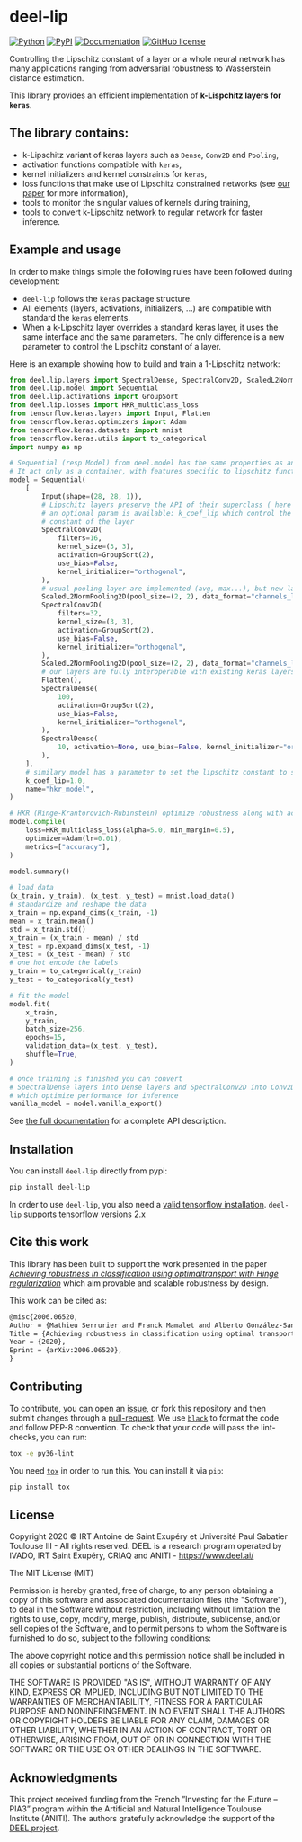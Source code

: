 # deel-lip

[![Python](https://img.shields.io/pypi/pyversions/deel-lip.svg)](https://pypi.org/project/deel-lip)
[![PyPI](https://img.shields.io/pypi/v/deel-lip.svg)](https://pypi.org/project/deel-lip)
[![Documentation](https://img.shields.io/badge/api-reference-blue.svg)](https://deel-lip.readthedocs.io)
[![GitHub license](https://img.shields.io/github/license/deel-ai/deel-lip.svg)](https://github.com/deel-ai/deel-lip/blob/master/LICENSE)

Controlling the Lipschitz constant of a layer or a whole neural network has many applications ranging
from adversarial robustness to Wasserstein distance estimation.

This library provides an efficient implementation of **k-Lispchitz layers for `keras`**.

## The library contains:

 * k-Lipschitz variant of keras layers such as `Dense`, `Conv2D` and `Pooling`,
 * activation functions compatible with `keras`,
 * kernel initializers and kernel constraints for `keras`,
 * loss functions that make use of Lipschitz constrained networks (see [our paper](https://arxiv.org/abs/2006.06520) for more information),
 * tools to monitor the singular values of kernels during training,
 * tools to convert k-Lipschitz network to regular network for faster inference.

## Example and usage

In order to make things simple the following rules have been followed during development:
* `deel-lip` follows the `keras` package structure.
* All elements (layers, activations, initializers, ...) are compatible with standard the `keras` elements.
* When a k-Lipschitz layer overrides a standard keras layer, it uses the same interface and the same parameters.
  The only difference is a new parameter to control the Lipschitz constant of a layer.

Here is an example showing how to build and train a 1-Lipschitz network:
```python
from deel.lip.layers import SpectralDense, SpectralConv2D, ScaledL2NormPooling2D
from deel.lip.model import Sequential
from deel.lip.activations import GroupSort
from deel.lip.losses import HKR_multiclass_loss
from tensorflow.keras.layers import Input, Flatten
from tensorflow.keras.optimizers import Adam
from tensorflow.keras.datasets import mnist
from tensorflow.keras.utils import to_categorical
import numpy as np

# Sequential (resp Model) from deel.model has the same properties as any lipschitz model.
# It act only as a container, with features specific to lipschitz functions (condensation, vanilla_exportation...)
model = Sequential(
    [
        Input(shape=(28, 28, 1)),
        # Lipschitz layers preserve the API of their superclass ( here Conv2D )
        # an optional param is available: k_coef_lip which control the lipschitz
        # constant of the layer
        SpectralConv2D(
            filters=16,
            kernel_size=(3, 3),
            activation=GroupSort(2),
            use_bias=False,
            kernel_initializer="orthogonal",
        ),
        # usual pooling layer are implemented (avg, max...), but new layers are also available
        ScaledL2NormPooling2D(pool_size=(2, 2), data_format="channels_last"),
        SpectralConv2D(
            filters=32,
            kernel_size=(3, 3),
            activation=GroupSort(2),
            use_bias=False,
            kernel_initializer="orthogonal",
        ),
        ScaledL2NormPooling2D(pool_size=(2, 2), data_format="channels_last"),
        # our layers are fully interoperable with existing keras layers
        Flatten(),
        SpectralDense(
            100,
            activation=GroupSort(2),
            use_bias=False,
            kernel_initializer="orthogonal",
        ),
        SpectralDense(
            10, activation=None, use_bias=False, kernel_initializer="orthogonal"
        ),
    ],
    # similary model has a parameter to set the lipschitz constant to set automatically the constant of each layer
    k_coef_lip=1.0,
    name="hkr_model",
)

# HKR (Hinge-Krantorovich-Rubinstein) optimize robustness along with accuracy
model.compile(
    loss=HKR_multiclass_loss(alpha=5.0, min_margin=0.5),
    optimizer=Adam(lr=0.01),
    metrics=["accuracy"],
)

model.summary()

# load data
(x_train, y_train), (x_test, y_test) = mnist.load_data()
# standardize and reshape the data
x_train = np.expand_dims(x_train, -1)
mean = x_train.mean()
std = x_train.std()
x_train = (x_train - mean) / std
x_test = np.expand_dims(x_test, -1)
x_test = (x_test - mean) / std
# one hot encode the labels
y_train = to_categorical(y_train)
y_test = to_categorical(y_test)

# fit the model
model.fit(
    x_train,
    y_train,
    batch_size=256,
    epochs=15,
    validation_data=(x_test, y_test),
    shuffle=True,
)

# once training is finished you can convert
# SpectralDense layers into Dense layers and SpectralConv2D into Conv2D
# which optimize performance for inference
vanilla_model = model.vanilla_export()
```

See [the full documentation](https://deel-lip.readthedocs.io) for a complete API description.

## Installation

You can install ``deel-lip`` directly from pypi:
```bash
pip install deel-lip
```

In order to use `deel-lip`, you also need a [valid tensorflow installation](https://www.tensorflow.org/install).
`deel-lip` supports tensorflow versions 2.x

## Cite this work

This library has been built to support the work presented in the paper
[*Achieving robustness in classification using optimaltransport with Hinge regularization*](https://arxiv.org/abs/2006.06520)
which aim provable and scalable robustness by design.

This work can be cited as:
```latex
@misc{2006.06520,
Author = {Mathieu Serrurier and Franck Mamalet and Alberto González-Sanz and Thibaut Boissin and Jean-Michel Loubes and Eustasio del Barrio},
Title = {Achieving robustness in classification using optimal transport with hinge regularization},
Year = {2020},
Eprint = {arXiv:2006.06520},
}
```

## Contributing

To contribute, you can open an [issue](https://github.com/deel-ai/deel-lip/issues), or fork this repository and then submit
changes through a [pull-request](https://github.com/deel-ai/deel-lip/pulls).
We use [`black`](https://pypi.org/project/black/) to format the code and follow PEP-8 convention. To check
that your code will pass the lint-checks, you can run:

```bash
tox -e py36-lint
```

You need [`tox`](https://tox.readthedocs.io/en/latest/) in order to run this. You can install it via `pip`:

```bash
pip install tox
```

## License

Copyright 2020 © IRT Antoine de Saint Exupéry et Université Paul Sabatier Toulouse III - All rights reserved. DEEL is a research program operated by IVADO, IRT Saint Exupéry, CRIAQ and ANITI - https://www.deel.ai/

The MIT License (MIT)

Permission is hereby granted, free of charge, to any person obtaining a copy of this software and associated documentation files (the "Software"), to deal in the Software without restriction, including without limitation the rights to use, copy, modify, merge, publish, distribute, sublicense, and/or sell copies of the Software, and to permit persons to whom the Software is furnished to do so, subject to the following conditions:

The above copyright notice and this permission notice shall be included in all copies or substantial portions of the Software.

THE SOFTWARE IS PROVIDED "AS IS", WITHOUT WARRANTY OF ANY KIND, EXPRESS OR IMPLIED, INCLUDING BUT NOT LIMITED TO THE WARRANTIES OF MERCHANTABILITY, FITNESS FOR A PARTICULAR PURPOSE AND NONINFRINGEMENT. IN NO EVENT SHALL THE AUTHORS OR COPYRIGHT HOLDERS BE LIABLE FOR ANY CLAIM, DAMAGES OR OTHER LIABILITY, WHETHER IN AN ACTION OF CONTRACT, TORT OR OTHERWISE, ARISING FROM, OUT OF OR IN CONNECTION WITH THE SOFTWARE OR THE USE OR OTHER DEALINGS IN THE SOFTWARE.

## Acknowledgments

This project received funding from the French ”Investing for the Future – PIA3” program within the Artificial and
Natural Intelligence Toulouse Institute (ANITI). The authors gratefully acknowledge the support of the [DEEL
project](https://www.deel.ai/).
